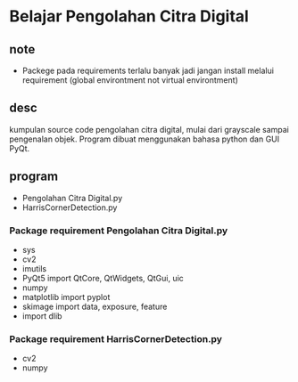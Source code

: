 # Belajar Pengolahan Citra Digital

## note

- Packege pada requirements terlalu banyak jadi jangan install melalui requirement (global environtment not virtual environtment)

## desc

kumpulan source code pengolahan citra digital, mulai dari grayscale sampai pengenalan objek. Program dibuat menggunakan bahasa python dan GUI PyQt.

## program

- Pengolahan Citra Digital.py
- HarrisCornerDetection.py

### Package requirement Pengolahan Citra Digital.py

- sys
- cv2
- imutils
- PyQt5 import QtCore, QtWidgets, QtGui, uic
- numpy
- matplotlib import pyplot
- skimage import data, exposure, feature
- import dlib

### Package requirement HarrisCornerDetection.py

- cv2
- numpy
